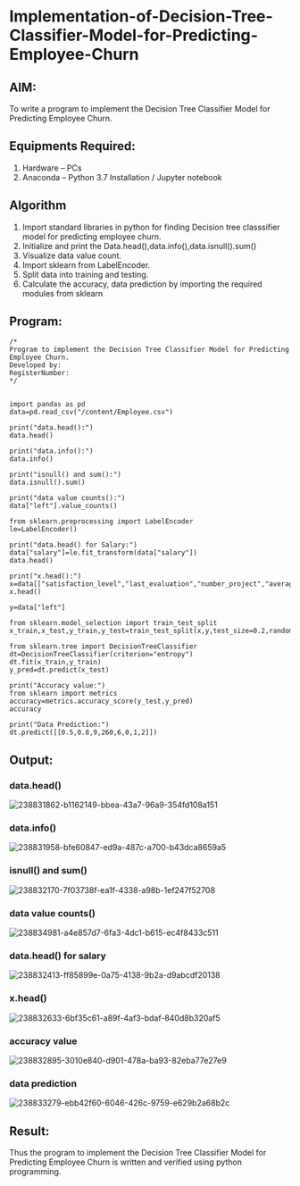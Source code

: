# Implementation-of-Decision-Tree-Classifier-Model-for-Predicting-Employee-Churn

## AIM:
To write a program to implement the Decision Tree Classifier Model for Predicting Employee Churn.

## Equipments Required:
1. Hardware – PCs
2. Anaconda – Python 3.7 Installation / Jupyter notebook

## Algorithm
1. Import standard libraries in python for finding Decision tree classsifier model for predicting employee churn.
2. Initialize and print the Data.head(),data.info(),data.isnull().sum()
3. Visualize data value count.
4. Import sklearn from LabelEncoder.
5. Split data into training and testing.
6. Calculate the accuracy, data prediction by importing the required modules from sklearn

## Program:
```
/*
Program to implement the Decision Tree Classifier Model for Predicting Employee Churn.
Developed by: 
RegisterNumber:  
*/


import pandas as pd
data=pd.read_csv("/content/Employee.csv")

print("data.head():")
data.head()

print("data.info():")
data.info()

print("isnull() and sum():")
data.isnull().sum()

print("data value counts():")
data["left"].value_counts()

from sklearn.preprocessing import LabelEncoder
le=LabelEncoder()

print("data.head() for Salary:")
data["salary"]=le.fit_transform(data["salary"])
data.head()

print("x.head():")
x=data[["satisfaction_level","last_evaluation","number_project","average_montly_hours","time_spend_company","Work_accident","promotion_last_5years","salary"]]
x.head()

y=data["left"]

from sklearn.model_selection import train_test_split
x_train,x_test,y_train,y_test=train_test_split(x,y,test_size=0.2,random_state=100)

from sklearn.tree import DecisionTreeClassifier
dt=DecisionTreeClassifier(criterion="entropy")
dt.fit(x_train,y_train)
y_pred=dt.predict(x_test)

print("Accuracy value:")
from sklearn import metrics
accuracy=metrics.accuracy_score(y_test,y_pred)
accuracy

print("Data Prediction:")
dt.predict([[0.5,0.8,9,260,6,0,1,2]])
```

## Output:
### data.head()
![238831862-b1162149-bbea-43a7-96a9-354fd108a151](https://github.com/Pravinrajj/Implementation-of-Decision-Tree-Classifier-Model-for-Predicting-Employee-Churn/assets/117917674/dc7afb7c-a938-458c-97c9-40561c920bd4)
### data.info()
![238831958-bfe60847-ed9a-487c-a700-b43dca8659a5](https://github.com/Pravinrajj/Implementation-of-Decision-Tree-Classifier-Model-for-Predicting-Employee-Churn/assets/117917674/4df8e1fd-c56c-4ce6-998a-fd3d0a1d11a8)
### isnull() and sum()
![238832170-7f03738f-ea1f-4338-a98b-1ef247f52708](https://github.com/Pravinrajj/Implementation-of-Decision-Tree-Classifier-Model-for-Predicting-Employee-Churn/assets/117917674/69bf6431-822a-4d53-b53c-0398f0a6980f)
### data value counts()
![238834981-a4e857d7-6fa3-4dc1-b615-ec4f8433c511](https://github.com/Pravinrajj/Implementation-of-Decision-Tree-Classifier-Model-for-Predicting-Employee-Churn/assets/117917674/9ff5d478-3bbf-4e48-93a0-c18d610bcc31)
### data.head() for salary
![238832413-ff85899e-0a75-4138-9b2a-d9abcdf20138](https://github.com/Pravinrajj/Implementation-of-Decision-Tree-Classifier-Model-for-Predicting-Employee-Churn/assets/117917674/2872c1c0-6a53-4cea-b1aa-4a8292065f3b)
### x.head()
![238832633-6bf35c61-a89f-4af3-bdaf-840d8b320af5](https://github.com/Pravinrajj/Implementation-of-Decision-Tree-Classifier-Model-for-Predicting-Employee-Churn/assets/117917674/a3041385-cd7d-4a54-8e5d-413d8ce9349a)
### accuracy value
![238832895-3010e840-d901-478a-ba93-82eba77e27e9](https://github.com/Pravinrajj/Implementation-of-Decision-Tree-Classifier-Model-for-Predicting-Employee-Churn/assets/117917674/92915fac-786a-4d7b-b352-cfa81fab093e)
### data prediction
![238833279-ebb42f60-6046-426c-9759-e629b2a68b2c](https://github.com/Pravinrajj/Implementation-of-Decision-Tree-Classifier-Model-for-Predicting-Employee-Churn/assets/117917674/1aa01be5-a09c-4e02-8b56-72331a4bdb84)

## Result:
Thus the program to implement the  Decision Tree Classifier Model for Predicting Employee Churn is written and verified using python programming.
